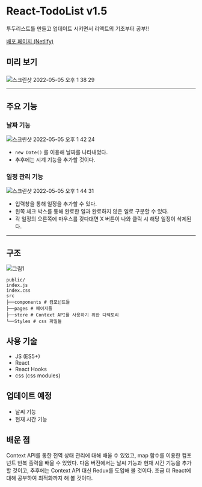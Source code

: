 # React-TodoList v1.5

투두리스트틀 만들고 업데이트 시키면서 리액트의 기초부터 공부!!

[배포 페이지 (Netlify)](https://storied-puffpuff-a9206d.netlify.app/)

## 미리 보기

###

![스크린샷 2022-05-05 오후 1 38 29](https://user-images.githubusercontent.com/76946536/166864457-ae5b4adf-f67a-4481-a32a-98140d29339f.png)

---

## 주요 기능

### 날짜 기능

![스크린샷 2022-05-05 오후 1 42 24](https://user-images.githubusercontent.com/76946536/166864642-bb0d533a-7d47-4512-a985-194a12bc6872.png)

- `new Date()` 를 이용해 날짜를 나타내었다.
- 추후에는 시계 기능을 추가할 것이다.

### 일정 관리 기능

![스크린샷 2022-05-05 오후 1 44 31](https://user-images.githubusercontent.com/76946536/166864755-46f93552-be73-4833-a22e-b39480cf88d8.png)

- 입력창을 통해 일정을 추가할 수 있다.
- 왼쪽 체크 박스를 통해 완료한 일과 완료하지 않은 일로 구분할 수 있다.
- 각 일정의 오른쪽에 마우스를 갖다대면 X 버튼이 나와 클릭 시 해당 일정이 삭제된다.

---

## 구조

![그림1](https://user-images.githubusercontent.com/76946536/166865626-a5895b05-9124-45e2-a7ca-82ca8f34aea3.png)

```
public/
index.js
index.css
src
├──components # 컴포넌트들
├──pages # 페이지들
├──store # Context API를 사용하기 위한 디렉토리
└──Styles # css 파일들
```

## 사용 기술

- JS (ES5+)
- React
- React Hooks
- css (css modules)

## 업데이트 예정

- 날씨 기능
- 현재 시간 기능

## 배운 점

Context API를 통한 전역 상태 관리에 대해 배울 수 있었고, map 함수를 이용한 컴포넌트 반복 출력을 배울 수 있었다. 다음 버전에서는 날씨 기능과 현재 시간 기능을 추가할 것이고, 추후에는 Context API 대신 Redux를 도입해 볼 것이다. 조금 더 React에 대해 공부하여 최적화까지 해 볼 것이다.
